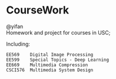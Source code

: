 # CourseWork
@yifan   
Homework and project for courses in USC;

Including:
```
EE569    Digital Image Processing
EE599    Special Topics - Deep Learning
EE669    Multimedia Compression
CSCI576  Multimedia System Design
```